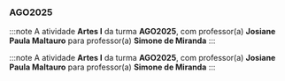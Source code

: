 ### AGO2025


:::note
A atividade **Artes I** da turma **AGO2025**, com professor(a) **Josiane Paula Maltauro** para professor(a) **Simone de Miranda**
:::
        


:::note
A atividade **Artes I** da turma **AGO2025**, com professor(a) **Josiane Paula Maltauro** para professor(a) **Simone de Miranda**
:::
        


